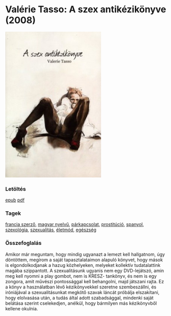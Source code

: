 # <a name="id_907">Valérie Tasso: A szex antikézikönyve (2008)</a>
<img src="https://github.com/BercziSandor/calibre_lib/raw/main/libs/main/Valerie%20Tasso/A%20szex%20antikezikonyve%20%28907%29/cover.jpg" alt="cover" width="300"/>

### Letöltés
[epub](https://github.com/BercziSandor/calibre_lib/raw/main/libs/main/Valerie%20Tasso/A%20szex%20antikezikonyve%20%28907%29/A%20szex%20antikezikonyve%20-%20Valerie%20Tasso.epub) 
 [pdf](https://github.com/BercziSandor/calibre_lib/raw/main/libs/main/Valerie%20Tasso/A%20szex%20antikezikonyve%20%28907%29/A%20szex%20antikezikonyve%20-%20Valerie%20Tasso.pdf)

### Tagek
[francia szerző](https://github.com/berczisandor/calibre_lib/blob/main/libs/main/tags/francia%20szerz%c5%91.md), [magyar nyelvű](https://github.com/berczisandor/calibre_lib/blob/main/libs/main/tags/magyar%20nyelv%c5%b1.md), [párkapcsolat](https://github.com/berczisandor/calibre_lib/blob/main/libs/main/tags/p%c3%a1rkapcsolat.md), [prostitúció](https://github.com/berczisandor/calibre_lib/blob/main/libs/main/tags/prostit%c3%baci%c3%b3.md), [spanyol](https://github.com/berczisandor/calibre_lib/blob/main/libs/main/tags/spanyol.md), [szexológia](https://github.com/berczisandor/calibre_lib/blob/main/libs/main/tags/szexol%c3%b3gia.md), [szexualitás](https://github.com/berczisandor/calibre_lib/blob/main/libs/main/tags/szexualit%c3%a1s.md), [életmód](https://github.com/berczisandor/calibre_lib/blob/main/libs/main/tags/%c3%a9letm%c3%b3d.md), [egészség](https://github.com/berczisandor/calibre_lib/blob/main/libs/main/tags/eg%c3%a9szs%c3%a9g.md)

### Összefoglalás
<div>
<p>Amikor már meguntam, hogy mindig ugyanazt a lemezt kell hallgatnom, úgy döntöttem, megírom a saját tapasztalataimon alapuló könyvet, hogy mások is elgondolkodjanak a hazug közhelyeken, melyeket kollektív tudatalattink magába szippantott. A szexualitásunk ugyanis nem egy DVD-lejátszó, amin meg kell nyomni a play gombot, nem is KRESZ- tankönyv, és nem is egy zongora, amit művészi pontossággal kell behangolni, majd játszani rajta. Ez a könyv a használatban lévő kézikönyvekkel szeretne szembeszállni, és iróniájával a szexualitásunkat megkötő szavak láncát próbálja elszakítani, hogy elolvasása után, a tudás által adott szabadsággal, mindenki saját belátása szerint cselekedjen, anélkül, hogy bármilyen más kézikönyvből kellene okulnia.</p></div>



